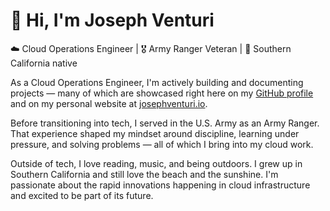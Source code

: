 # 👋 Hi, I'm Joseph Venturi

☁️ Cloud Operations Engineer | 🎖 Army Ranger Veteran | 🌴 Southern California native

As a Cloud Operations Engineer, I'm actively building and documenting projects — many of which are showcased right here on my [GitHub profile](https://github.com/josephventuri) and on my personal website at [josephventuri.io](https://josephventuri.io).

Before transitioning into tech, I served in the U.S. Army as an Army Ranger. That experience shaped my mindset around discipline, learning under pressure, and solving problems — all of which I bring into my cloud work.

Outside of tech, I love reading, music, and being outdoors. I grew up in Southern California and still love the beach and the sunshine. I'm passionate about the rapid innovations happening in cloud infrastructure and excited to be part of its future.


